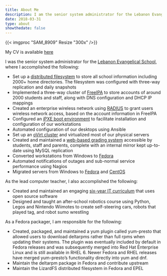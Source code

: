 ```yaml
---
title: About Me
description: I am the senior system administrator for the Lebanon Evangelical School, the lead computer teacher and a Fedora packager
date: 2018-03-31
type: about
showthedate: false
---
```

{{< imgproc "SAM_8909" Resize "300x" />}}

My CV is available [here][12]

I was the senior system administrator for the [Lebanon Evangelical School][1], where I accomplished the following:

 * Set up a [distributed filesystem][2] to store all school information including 2000+ home directories.  The filesystem was configured with three-way replication and daily snapshots
 * Implemented a three-way cluster of [FreeIPA][10] to store accounts of around 2000 students and staff, along with DNS configuration and DHCP IP mappings
 * Created an enterprise wireless network using [RADIUS][9] to grant users wireless network access, based on the account information in FreeIPA
 * Configured an [iPXE boot environment][8] to facilitate installation and configuration of our workstations
 * Automated configuration of our desktops using Ansible
 * Set up an [oVirt cluster][7] and virtualized most of our physical servers
 * Created and maintained a [web-based grading system][3] accessible by students, staff and parents, complete with an internal mirror kept up-to-date using MySQL replication
 * Converted workstations from Windows to [Fedora][6]
 * Automated notifications of outages and sub-normal service performance using Nagios
 * Migrated servers from Windows to [Fedora][4] and [CentOS][5]


As the lead computer teacher, I also accomplished the following:  

 * Created and maintained an engaging [six-year IT curriculum][11] that uses open source software
 * Designed and taught an after-school robotics course using Python, Legos and Nintendo Wiimotes to create self-steering cars, robots that played tag, and robot sumo wrestling


As a Fedora packager, I am responsible for the following:  

 * Created, packaged, and maintained a yum plugin called yum-presto that allowed users to download deltarpms rather than full rpms when updating their systems.  The plugin was eventually included by default in Fedora releases and was subsequently merged into Red Hat Enterprise Linux and is still available in RHEL 6.  Newer Fedora and RHEL releases have merged yum-presto’s functionality directly into yum and dnf.
 * Maintain the deltarpm package in Fedora and contribute upstream
 * Maintain the LizardFS distributed filesystem in Fedora and EPEL

 [1]: https://www.lesbg.com
 [2]: https://lizardfs.com
 [3]: https://lesson.lesbg.com
 [4]: https://getfedora.org/en/server
 [5]: https://www.centos.org
 [6]: https://getfedora.org/en/workstation
 [7]: https://www.ovirt.org
 [8]: https://ipxe.org
 [9]: https://freeradius.org
 [10]: https://www.freeipa.org
 [11]: https://fedoramagazine.org/fedora-teaches-makers-school
 [12]: CV.pdf
